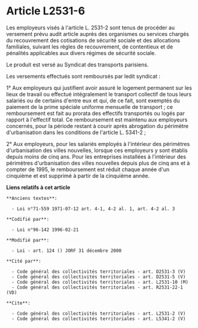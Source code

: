 # Article L2531-6

Les employeurs visés à l'article L. 2531-2 sont tenus de procéder au versement prévu audit article auprès des organismes ou
services chargés du recouvrement des cotisations de sécurité sociale et des allocations familiales, suivant les règles de
recouvrement, de contentieux et de pénalités applicables aux divers régimes de sécurité sociale. 

Le produit est versé au Syndicat des transports parisiens. 

Les versements effectués sont remboursés par ledit syndicat : 

1° Aux employeurs qui justifient avoir assuré le logement permanent sur les lieux de travail ou effectué intégralement le
transport collectif de tous leurs salariés ou de certains d'entre eux et qui, de ce fait, sont exemptés du paiement de la
prime spéciale uniforme mensuelle de transport ; ce remboursement est fait au prorata des effectifs transportés ou logés par
rapport à l'effectif total. Ce remboursement est maintenu aux employeurs concernés, pour la période restant à courir après
abrogation du périmètre d'urbanisation dans les conditions de l'article L. 5341-2 ; 

2° Aux employeurs, pour les salariés employés à l'intérieur des périmètres d'urbanisation des villes nouvelles, lorsque ces
employeurs y sont établis depuis moins de cinq ans. Pour les entreprises installées à l'intérieur des périmètres
d'urbanisation des villes nouvelles depuis plus de cinq ans et à compter de 1995, le remboursement est réduit chaque année
d'un cinquième et est supprimé à partir de la cinquième année.

**Liens relatifs à cet article**

	**Anciens textes**:

	  - Loi n°71-559 1971-07-12 art. 4-1, 4-2 al. 1, art. 4-2 al. 3

	**Codifié par**:

	  - Loi n°96-142 1996-02-21

	**Modifié par**:

	  - Loi - art. 124 () JORF 31 décembre 2000

	**Cité par**:

	  - Code général des collectivités territoriales - art. D2531-3 (V)
	  - Code général des collectivités territoriales - art. D2531-5 (V)
	  - Code général des collectivités territoriales - art. L2531-10 (M)
	  - Code général des collectivités territoriales - art. R2531-22-1 (VD)

	**Cite**:

	  - Code général des collectivités territoriales - art. L2531-2 (V)
	  - Code général des collectivités territoriales - art. L5341-2 (V)
